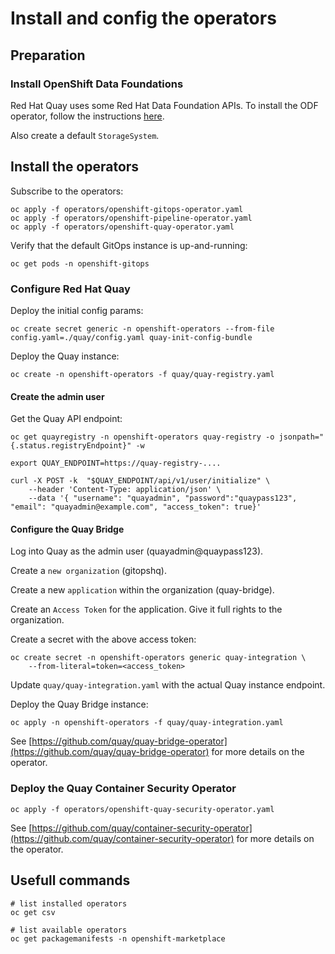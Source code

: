 # Install and config the operators

## Preparation

### Install OpenShift Data Foundations

Red Hat Quay uses some Red Hat Data Foundation APIs. To install the ODF operator, follow the instructions [here](https://access.redhat.com/documentation/en-us/red_hat_openshift_data_foundation/4.10).

Also create a default `StorageSystem`.

## Install the operators

Subscribe to the operators:

```shell
oc apply -f operators/openshift-gitops-operator.yaml
oc apply -f operators/openshift-pipeline-operator.yaml
oc apply -f operators/openshift-quay-operator.yaml
```

Verify that the default GitOps instance is up-and-running:

```shell
oc get pods -n openshift-gitops
```

### Configure Red Hat Quay

Deploy the initial config params:

```shell
oc create secret generic -n openshift-operators --from-file config.yaml=./quay/config.yaml quay-init-config-bundle
```

Deploy the Quay instance:

```shell
oc create -n openshift-operators -f quay/quay-registry.yaml
```

#### Create the admin user

Get the Quay API endpoint:

```shell
oc get quayregistry -n openshift-operators quay-registry -o jsonpath="{.status.registryEndpoint}" -w
```

```shell
export QUAY_ENDPOINT=https://quay-registry-.... 

curl -X POST -k  "$QUAY_ENDPOINT/api/v1/user/initialize" \
    --header 'Content-Type: application/json' \
    --data '{ "username": "quayadmin", "password":"quaypass123", "email": "quayadmin@example.com", "access_token": true}'

```

#### Configure the Quay Bridge

Log into Quay as the admin user (quayadmin@quaypass123).

Create a `new organization` (gitopshq).

Create a new `application` within the organization (quay-bridge). 

Create an `Access Token` for the application. Give it full rights to the organization.

Create a secret with the above access token:

```shell
oc create secret -n openshift-operators generic quay-integration \
    --from-literal=token=<access_token>
```

Update `quay/quay-integration.yaml` with the actual Quay instance endpoint.

Deploy the Quay Bridge instance:

```shell
oc apply -n openshift-operators -f quay/quay-integration.yaml
```

See [https://github.com/quay/quay-bridge-operator](https://github.com/quay/quay-bridge-operator) for more details on the operator.


### Deploy the Quay Container Security Operator

```shell
oc apply -f operators/openshift-quay-security-operator.yaml
```

See [https://github.com/quay/container-security-operator](https://github.com/quay/container-security-operator) for more details on the operator.


## Usefull commands

```shell
# list installed operators
oc get csv

# list available operators
oc get packagemanifests -n openshift-marketplace

```
